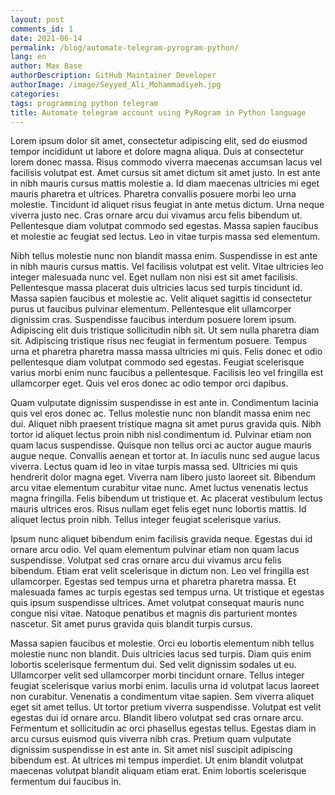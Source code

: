 ```yaml
---
layout: post
comments_id: 1
date: 2021-06-14
permalink: /blog/automate-telegram-pyrogram-python/
lang: en
author: Max Base
authorDescription: GitHub Maintainer Developer
authorImage: /image/Seyyed_Ali_Mohammadiyeh.jpg
categories: 
tags: programming python telegram
title: Automate telegram account using PyRogram in Python language
---
```


Lorem ipsum dolor sit amet, consectetur adipiscing elit, sed do eiusmod tempor incididunt ut labore et dolore magna aliqua. Duis at consectetur lorem donec massa. Risus commodo viverra maecenas accumsan lacus vel facilisis volutpat est. Amet cursus sit amet dictum sit amet justo. In est ante in nibh mauris cursus mattis molestie a. Id diam maecenas ultricies mi eget mauris pharetra et ultrices. Pharetra convallis posuere morbi leo urna molestie. Tincidunt id aliquet risus feugiat in ante metus dictum. Urna neque viverra justo nec. Cras ornare arcu dui vivamus arcu felis bibendum ut. Pellentesque diam volutpat commodo sed egestas. Massa sapien faucibus et molestie ac feugiat sed lectus. Leo in vitae turpis massa sed elementum.

Nibh tellus molestie nunc non blandit massa enim. Suspendisse in est ante in nibh mauris cursus mattis. Vel facilisis volutpat est velit. Vitae ultricies leo integer malesuada nunc vel. Eget nullam non nisi est sit amet facilisis. Pellentesque massa placerat duis ultricies lacus sed turpis tincidunt id. Massa sapien faucibus et molestie ac. Velit aliquet sagittis id consectetur purus ut faucibus pulvinar elementum. Pellentesque elit ullamcorper dignissim cras. Suspendisse faucibus interdum posuere lorem ipsum. Adipiscing elit duis tristique sollicitudin nibh sit. Ut sem nulla pharetra diam sit. Adipiscing tristique risus nec feugiat in fermentum posuere. Tempus urna et pharetra pharetra massa massa ultricies mi quis. Felis donec et odio pellentesque diam volutpat commodo sed egestas. Feugiat scelerisque varius morbi enim nunc faucibus a pellentesque. Facilisis leo vel fringilla est ullamcorper eget. Quis vel eros donec ac odio tempor orci dapibus.

Quam vulputate dignissim suspendisse in est ante in. Condimentum lacinia quis vel eros donec ac. Tellus molestie nunc non blandit massa enim nec dui. Aliquet nibh praesent tristique magna sit amet purus gravida quis. Nibh tortor id aliquet lectus proin nibh nisl condimentum id. Pulvinar etiam non quam lacus suspendisse. Quisque non tellus orci ac auctor augue mauris augue neque. Convallis aenean et tortor at. In iaculis nunc sed augue lacus viverra. Lectus quam id leo in vitae turpis massa sed. Ultricies mi quis hendrerit dolor magna eget. Viverra nam libero justo laoreet sit. Bibendum arcu vitae elementum curabitur vitae nunc. Amet luctus venenatis lectus magna fringilla. Felis bibendum ut tristique et. Ac placerat vestibulum lectus mauris ultrices eros. Risus nullam eget felis eget nunc lobortis mattis. Id aliquet lectus proin nibh. Tellus integer feugiat scelerisque varius.

Ipsum nunc aliquet bibendum enim facilisis gravida neque. Egestas dui id ornare arcu odio. Vel quam elementum pulvinar etiam non quam lacus suspendisse. Volutpat sed cras ornare arcu dui vivamus arcu felis bibendum. Etiam erat velit scelerisque in dictum non. Leo vel fringilla est ullamcorper. Egestas sed tempus urna et pharetra pharetra massa. Et malesuada fames ac turpis egestas sed tempus urna. Ut tristique et egestas quis ipsum suspendisse ultrices. Amet volutpat consequat mauris nunc congue nisi vitae. Natoque penatibus et magnis dis parturient montes nascetur. Sit amet purus gravida quis blandit turpis cursus.

Massa sapien faucibus et molestie. Orci eu lobortis elementum nibh tellus molestie nunc non blandit. Duis ultricies lacus sed turpis. Diam quis enim lobortis scelerisque fermentum dui. Sed velit dignissim sodales ut eu. Ullamcorper velit sed ullamcorper morbi tincidunt ornare. Tellus integer feugiat scelerisque varius morbi enim. Iaculis urna id volutpat lacus laoreet non curabitur. Venenatis a condimentum vitae sapien. Sem viverra aliquet eget sit amet tellus. Ut tortor pretium viverra suspendisse. Volutpat est velit egestas dui id ornare arcu. Blandit libero volutpat sed cras ornare arcu. Fermentum et sollicitudin ac orci phasellus egestas tellus. Egestas diam in arcu cursus euismod quis viverra nibh cras. Pretium quam vulputate dignissim suspendisse in est ante in. Sit amet nisl suscipit adipiscing bibendum est. At ultrices mi tempus imperdiet. Ut enim blandit volutpat maecenas volutpat blandit aliquam etiam erat. Enim lobortis scelerisque fermentum dui faucibus in.

